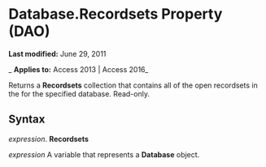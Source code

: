 
# Database.Recordsets Property (DAO)

 **Last modified:** June 29, 2011

 _ **Applies to:** Access 2013 | Access 2016_

Returns a  **Recordsets** collection that contains all of the open recordsets in the for the specified database. Read-only.


## Syntax

 _expression_. **Recordsets**

 _expression_ A variable that represents a **Database** object.

